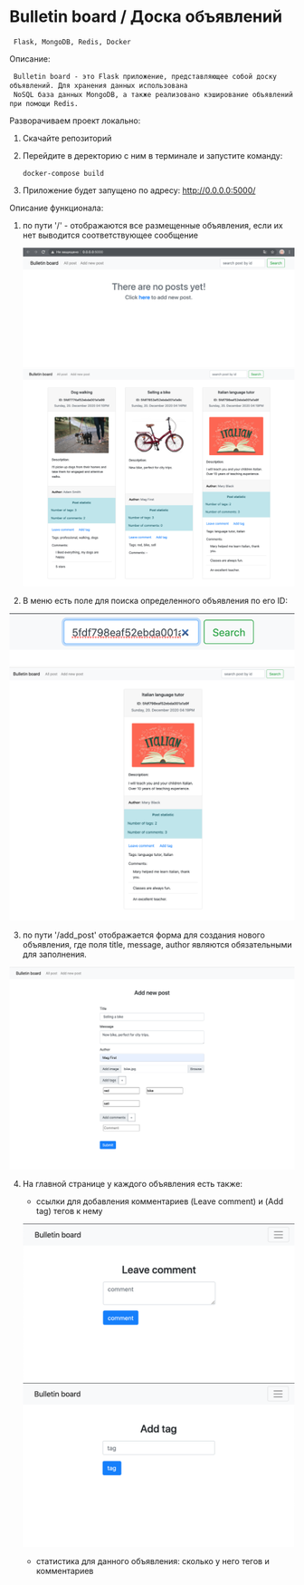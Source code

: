 # Bulletin board / Доска объявлений

     Flask, MongoDB, Redis, Docker
     
Описание:
     
     Bulletin board - это Flask приложение, представляющее собой доску объявлений. Для хранения данных использована 
     NoSQL база данных MongoDB, а также реализовано кэширование объявлений при помощи Redis.


Разворачиваем проект локально:

1. Скачайте репозиторий

2. Перейдите в деректорию с ним в терминале и запустите команду:

       docker-compose build

3. Приложение будет запущено по адресу: http://0.0.0.0:5000/

Описание функционала:

1. по пути '/' - отображаются все размещенные объявления, если их нет выводится соответствующее сообщение

   ![There are not posts](/screenshots/screenshot_1.png)
   ![All posts](/screenshots/screenshot_2.png)

 2. В меню есть поле для поиска определенного объявления по его ID:
   
   ![Search field](/screenshots/screenshot_3.png)
   ![Get post by id](/screenshots/screenshot_4.png)
 
 3. по пути '/add_post' отображается форма для создания нового объявления, где поля title, message, author являются обязательными для заполнения.
 
   ![Get post by id](/screenshots/screenshot_5.png)
 
 4. На главной странице у каждого объявления есть также:
 
    - ссылки для добавления комментариев (Leave comment) и (Add tag) тегов к нему
    
    ![Leave comment](/screenshots/screenshot_6.png)
    ![Add tag](/screenshots/screenshot_7.png)
 
    - статистика для данного объявления: сколько у него тегов и комментариев
